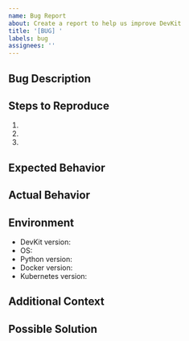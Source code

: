 ```yaml
---
name: Bug Report
about: Create a report to help us improve DevKit
title: '[BUG] '
labels: bug
assignees: ''
---
```


## Bug Description
<!-- A clear and concise description of the bug -->

## Steps to Reproduce
1. 
2. 
3. 

## Expected Behavior
<!-- What you expected to happen -->

## Actual Behavior
<!-- What actually happened -->

## Environment
- DevKit version: <!-- e.g. 1.0.2 -->
- OS: <!-- e.g. Ubuntu 22.04, Windows 11 -->
- Python version: <!-- e.g. 3.9.7 -->
- Docker version: <!-- if applicable -->
- Kubernetes version: <!-- if applicable -->

## Additional Context
<!-- Add any other context about the problem here, such as screenshots -->

## Possible Solution
<!-- Optional: Any suggestions on how to fix the issue --> 